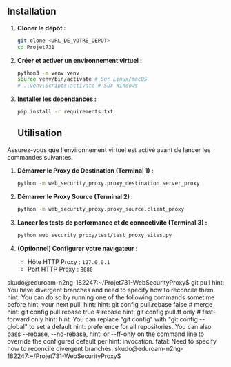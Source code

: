 ## Installation

1.  **Cloner le dépôt :**
    ```bash
    git clone <URL_DE_VOTRE_DEPOT>
    cd Projet731
    ```

2.  **Créer et activer un environnement virtuel :**
    ```bash
    python3 -m venv venv
    source venv/bin/activate # Sur Linux/macOS
    # .\venv\Scripts\activate # Sur Windows
    ```

3.  **Installer les dépendances :**
    ```bash
    pip install -r requirements.txt
    ```


    ## Utilisation

Assurez-vous que l'environnement virtuel est activé avant de lancer les commandes suivantes.

1.  **Démarrer le Proxy de Destination (Terminal 1) :**
    ```bash
    python -m web_security_proxy.proxy_destination.server_proxy
    ```

2.  **Démarrer le Proxy Source (Terminal 2) :**
    ```bash
    python -m web_security_proxy.proxy_source.client_proxy
    ```

3.  **Lancer les tests de performance et de connectivité (Terminal 3) :**
    ```bash
    python web_security_proxy/test/test_proxy_sites.py
    ```

4.  **(Optionnel) Configurer votre navigateur :**
    *   Hôte HTTP Proxy : `127.0.0.1`
    *   Port HTTP Proxy : `8080`
  


skudo@eduroam-n2ng-182247:~/Projet731-WebSecurityProxy$ git pull
hint: You have divergent branches and need to specify how to reconcile them.
hint: You can do so by running one of the following commands sometime before
hint: your next pull:
hint:
hint:   git config pull.rebase false  # merge
hint:   git config pull.rebase true   # rebase
hint:   git config pull.ff only       # fast-forward only
hint:
hint: You can replace "git config" with "git config --global" to set a default
hint: preference for all repositories. You can also pass --rebase, --no-rebase,
hint: or --ff-only on the command line to override the configured default per
hint: invocation.
fatal: Need to specify how to reconcile divergent branches.
skudo@eduroam-n2ng-182247:~/Projet731-WebSecurityProxy$ 
